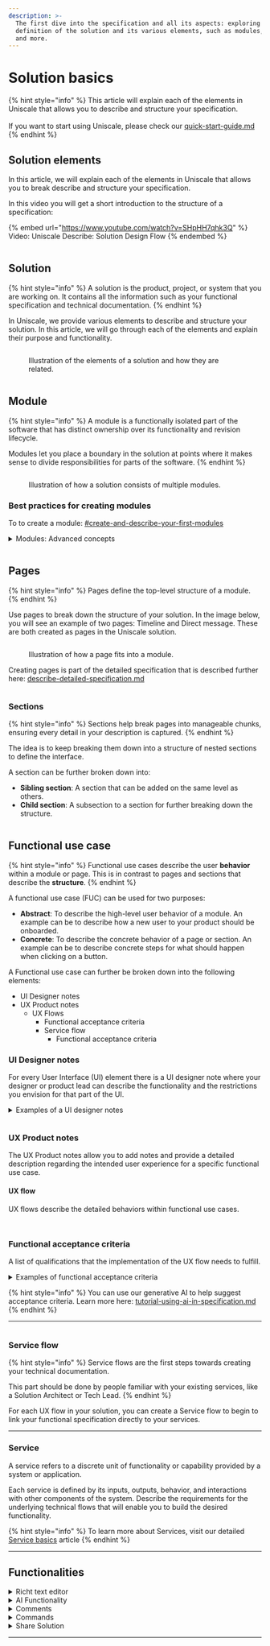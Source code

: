 ```yaml
---
description: >-
  The first dive into the specification and all its aspects: exploring the
  definition of the solution and its various elements, such as modules, pages,
  and more.
---
```


# Solution basics

{% hint style="info" %}
This article will explain each of the elements in Uniscale that allows you to describe and structure your specification. \
\
If you want to start using Uniscale, please check our [quick-start-guide.md](../../getting-started/quick-start-guide.md "mention")
{% endhint %}



## Solution elements

In this article, we will explain each of the elements in Uniscale that allows you to break describe and structure your specification.&#x20;

In this video you will get a short introduction to the structure of a specification:&#x20;

{% embed url="https://www.youtube.com/watch?v=SHpHH7qhk3Q" %}
Video: Uniscale Describe: Solution Design Flow
{% endembed %}





<figure><img src="../../.gitbook/assets/image (3) (1).png" alt=""><figcaption></figcaption></figure>

## Solution

{% hint style="info" %}
A solution is the product, project, or system that you are working on. It contains all the information such as your functional specification and technical documentation.&#x20;
{% endhint %}

In Uniscale, we provide various elements to describe and structure your solution. In this article, we will go through each of the elements and explain their purpose and functionality.

<figure><img src="../../.gitbook/assets/image (2) (1) (1).png" alt=""><figcaption><p>Illustration of the elements of a solution and how they are related.</p></figcaption></figure>



<figure><img src="../../.gitbook/assets/image (4) (1).png" alt=""><figcaption></figcaption></figure>

## Module

{% hint style="info" %}
A module is a functionally isolated part of the software that has distinct ownership over its functionality and revision lifecycle.&#x20;

Modules let you place a boundary in the solution at points where it makes sense to divide responsibilities for parts of the software.&#x20;
{% endhint %}

<figure><img src="../../.gitbook/assets/CleanShot 2024-04-26 at 15.07.50.png" alt=""><figcaption><p>Illustration of how a solution consists of multiple modules.</p></figcaption></figure>



### Best practices for creating modules

To to create a module: [#create-and-describe-your-first-modules](describe-high-level-specification/#create-and-describe-your-first-modules "mention")

<details>

<summary>Modules: Advanced concepts</summary>

**Defining module boundaries**

Create clear boundaries in your software where responsibilities naturally divide. Modules are self-contained parts of the software with specific ownership and independent updates.&#x20;

Clear module boundaries are crucial for your organization.



**Modules to follow your product structure**

Each module update should be treated as a separate project. Keep changes mostly within one module. Group elements that evolve together. This makes your application easier to update and maintain.

This approach allows you to scale as your solution evolves.



**Organize modules based on ownership**

Defining your module boundaries allows you to shape how your organization will grow. Grouping functionality through module and service boundaries affects the future structure of the organization. It's best to have a single team own an entire module to avoid shared ownership issues.&#x20;

This prevents the need for separate projects that are tightly coupled and must be released together.



<img src="../../.gitbook/assets/Module_boundaries.png" alt="" data-size="original">





</details>





<figure><img src="../../.gitbook/assets/image (5).png" alt=""><figcaption></figcaption></figure>

## Pages

{% hint style="info" %}
Pages define the top-level structure of a module.&#x20;
{% endhint %}

Use pages to break down the structure of your solution. In the image below, you will see an example of two pages: Timeline and Direct message. These are both created as pages in the Uniscale solution.

<figure><img src="../../.gitbook/assets/CleanShot 2024-06-28 at 13.12.18.png" alt=""><figcaption><p>Illustration of how a page fits into a module.</p></figcaption></figure>

Creating pages is part of the detailed specification that is described further here: [describe-detailed-specification.md](describe-detailed-specification.md "mention")



<figure><img src="../../.gitbook/assets/image (7).png" alt=""><figcaption></figcaption></figure>

### Sections

{% hint style="info" %}
Sections help break pages into manageable chunks, ensuring every detail in your description is captured.
{% endhint %}

The idea is to keep breaking them down into a structure of nested sections to define the interface.&#x20;

A section can be further broken down into:

* **Sibling section**: A section that can be added on the same level as others.&#x20;
* **Child section**: A subsection to a section for further breaking down the structure.



<figure><img src="../../.gitbook/assets/image (8).png" alt=""><figcaption></figcaption></figure>

## Functional use case

{% hint style="info" %}
Functional use cases describe the user **behavior** within a module or page. This is in contrast to pages and sections that describe the **structure**.
{% endhint %}

A functional use case (FUC) can be used for two purposes:

* **Abstract**: To describe the high-level user behavior of a module. An example can be to describe how a new user to your product should be onboarded.
* **Concrete**: To describe the concrete behavior of a page or section. An example can be to describe concrete steps for what should happen when clicking on a button.

A Functional use case can further be broken down into the following elements:

* UI Designer notes
* UX Product notes
  * UX Flows
    * Functional acceptance criteria
    * Service flow
      * Functional acceptance criteria



### **UI Designer notes**

For every User Interface (UI) element there is a UI designer note where your designer or product lead can describe the functionality and the restrictions you envision for that part of the UI.

<details>

<summary>Examples of a UI designer notes</summary>

* Displayed information
* Buttons
* Areas that can expand and collapse
* Drag and drop interfaces
* Popups and triggered displays of information

</details>

<figure><img src="../../.gitbook/assets/image (14).png" alt=""><figcaption></figcaption></figure>

### UX Product notes

The UX Product notes allow you to add notes and provide a detailed description regarding the intended user experience for a specific functional use case.

#### UX flow

UX flows describe the detailed behaviors within functional use cases.

<figure><img src="../../.gitbook/assets/image (15).png" alt=""><figcaption></figcaption></figure>

<figure><img src="../../.gitbook/assets/image (16).png" alt=""><figcaption></figcaption></figure>

### Functional acceptance criteria

A list of qualifications that the implementation of the UX flow needs to fulfill.&#x20;

<details>

<summary>Examples of functional acceptance criteria</summary>

* Assurances for accessibility of variable screen types and sizes (don't show on mobile, etc)
* Front-end effects and animations  (disabled buttons, etc)
* Error handling such as password length not matching, etc

</details>

{% hint style="info" %}
You can use our generative AI to help suggest acceptance criteria. Learn more here: [tutorial-using-ai-in-specification.md](tutorial-using-ai-in-specification.md "mention")
{% endhint %}



***

<figure><img src="../../.gitbook/assets/image (17).png" alt=""><figcaption></figcaption></figure>

### **Service flow**

{% hint style="info" %}
Service flows are the first steps towards creating your technical documentation.&#x20;

This part should be done by people familiar with your existing services, like a Solution Architect or Tech Lead.
{% endhint %}

For each UX flow in your solution, you can create a Service flow to begin to link your functional specification directly to your services.

***

### Service

A service refers to a discrete unit of functionality or capability provided by a system or application.

Each service is defined by its inputs, outputs, behavior, and interactions with other components of the system. Describe the requirements for the underlying technical flows that will enable you to build the desired functionality.

{% hint style="info" %}
To learn more about Services, visit our detailed [Service basics](../documentation/service-basics.md) article
{% endhint %}

***

## Functionalities

<details>

<summary>Richt text editor</summary>

Our Rich text editor allows you to write your specifications using advanced styling options (heading, bold, italic, bullet points, and many more) and to embed media, images, and hyperlinks.

</details>

<details>

<summary>AI Functionality</summary>

Our AI functionality will provide your code generator with the needed domain-driven product information so you can work on your code much faster and with reduced costs.

</details>

<details>

<summary>Comments </summary>

You can also comment on different sections of your solution allowing you to add notes to the development process that can be seen and answered by your colleagues.

</details>

<details>

<summary>Commands </summary>

Uniscale offers a wide range of commands that allow you to write your specifications and build your solution in a matter of one simple click.

</details>

<details>

<summary>Share Solution</summary>

As you work on developing your solution inside Uniscale, you can also share it with your colleagues and bring in more people to work with you.

</details>



***
